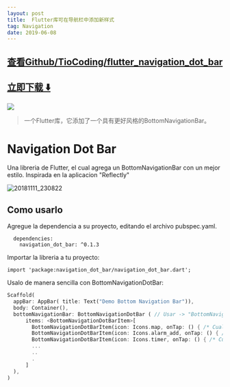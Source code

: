 ```yaml
---
layout: post
title:  Flutter库可在导航栏中添加新样式
tag: Navigation
date: 2019-06-08
---
```


 

## [查看Github/TioCoding/flutter_navigation_dot_bar](http://github.com/TioCoding/flutter_navigation_dot_bar)
## [立即下载 ️⬇️ ](https://codeload.github.com/TioCoding/flutter_navigation_dot_bar/zip/master) 


 
![](https://flutterawesome.com/content/images/2018/12/Navigation-Dot-Bar.jpg)
 
>
> 一个Flutter库，它添加了一个具有更好风格的BottomNavigationBar。
>

 
# Navigation Dot Bar

Una libreria de Flutter, el cual agrega un BottomNavigationBar con un mejor estilo. Inspirada en la aplicacion "Reflectly"

![20181111_230822](https://user-images.githubusercontent.com/22163898/48326755-02bf8480-e609-11e8-8825-b81750ea9dfc.gif)

## Como usarlo

Agregue la dependencia a su proyecto, editando el archivo pubspec.yaml.

````
  dependencies:
    navigation_dot_bar: ^0.1.3
````
Importar la libreria a tu proyecto:
````
import 'package:navigation_dot_bar/navigation_dot_bar.dart';
````
Usalo de manera sencilla con BottomNavigationDotBar:
````dart
Scaffold(
  appBar: AppBar( title: Text("Demo Bottom Navigation Bar")),
  body: Container(),
  bottomNavigationBar: BottomNavigationDotBar ( // Usar -> "BottomNavigationDotBar"
      items: <BottomNavigationDotBarItem>[
        BottomNavigationDotBarItem(icon: Icons.map, onTap: () { /* Cualquier funcion - [abrir nueva venta] */ }),
        BottomNavigationDotBarItem(icon: Icons.alarm_add, onTap: () { /* Cualquier funcion - [abrir nueva venta] */ }),
        BottomNavigationDotBarItem(icon: Icons.timer, onTap: () { /* Cualquier funcion - [abrir nueva venta] */ }),
        ...
        ..
        .
      ]
  ),
)
````

